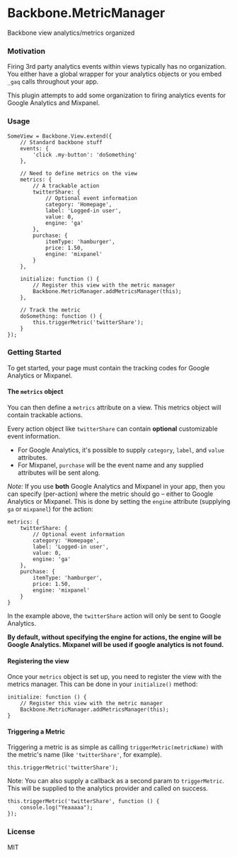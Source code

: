 Backbone.MetricManager
===

Backbone view analytics/metrics organized

### Motivation

Firing 3rd party analytics events within views typically has no organization. You either have a global wrapper for your analytics objects or you embed `_gaq` calls throughout your app.

This plugin attempts to add some organization to firing analytics events for Google Analytics and Mixpanel.

### Usage

	SomeView = Backbone.View.extend({
		// Standard backbone stuff
		events: {
			'click .my-button': 'doSomething'
		},
		
		// Need to define metrics on the view
		metrics: {
			// A trackable action
			twitterShare: {
				// Optional event information
				category: 'Homepage',
				label: 'Logged-in user',
				value: 0,
        		engine: 'ga'
			},
			purchase: {
				itemType: 'hamburger',
				price: 1.50,
				engine: 'mixpanel'
			}
		},
			
		initialize: function () {
			// Register this view with the metric manager
			Backbone.MetricManager.addMetricsManager(this);
		},
		
		// Track the metric
		doSomething: function () {
			this.triggerMetric('twitterShare');
		}
	});

### Getting Started

To get started, your page must contain the tracking codes for Google Analytics or Mixpanel.

#### The `metrics` object

You can then define a `metrics` attribute on a view. This metrics object will contain trackable actions. 

Every action object like `twitterShare` can contain **optional** customizable event information. 

 * For Google Analytics, it's possible to supply `category`, `label`, and `value` attributes. 
 * For Mixpanel, `purchase` will be the event name and any supplied attributes will be sent along.

*Note:* If you use **both** Google Analytics and Mixpanel in your app, then you can specify (per-action) where the metric should go – either to Google Analytics or Mixpanel. This is done by setting the `engine` attribute (supplying `ga` or `mixpanel`) for the action:

	metrics: {
		twitterShare: {
			// Optional event information
			category: 'Homepage',
			label: 'Logged-in user',
			value: 0,
			engine: 'ga'
		},
		purchase: {
			itemType: 'hamburger',
			price: 1.50,
			engine: 'mixpanel'
		}
	}

In the example above, the `twitterShare` action will only be sent to Google Analytics.

**By default, without specifying the engine for actions, the engine will be Google Analytics. Mixpanel will be used if google analytics is not found.**

#### Registering the view

Once your `metrics` object is set up, you need to register the view with the metrics manager. This can be done in your `initialize()` method:

	initialize: function () {
		// Register this view with the metric manager
		Backbone.MetricManager.addMetricsManager(this);
	}

#### Triggering a Metric

Triggering a metric is as simple as calling `triggerMetric(metricName)` with the metric's name (like `'twitterShare'`, for example).

	this.triggerMetric('twitterShare');

Note: You can also supply a callback as a second param to `triggerMetric`. This will be supplied to the analytics provider and called on success.
	
	this.triggerMetric('twitterShare', function () {
		console.log("Yeaaaaa");
	});

### License
MIT